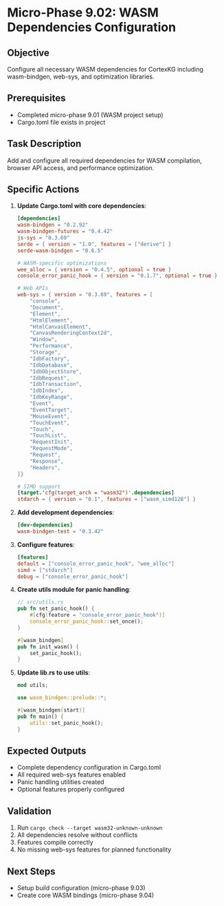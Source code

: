 # Micro-Phase 9.02: WASM Dependencies Configuration

## Objective
Configure all necessary WASM dependencies for CortexKG including wasm-bindgen, web-sys, and optimization libraries.

## Prerequisites
- Completed micro-phase 9.01 (WASM project setup)
- Cargo.toml file exists in project

## Task Description
Add and configure all required dependencies for WASM compilation, browser API access, and performance optimization.

## Specific Actions

1. **Update Cargo.toml with core dependencies**:
   ```toml
   [dependencies]
   wasm-bindgen = "0.2.92"
   wasm-bindgen-futures = "0.4.42"
   js-sys = "0.3.69"
   serde = { version = "1.0", features = ["derive"] }
   serde-wasm-bindgen = "0.6.5"

   # WASM-specific optimizations
   wee_alloc = { version = "0.4.5", optional = true }
   console_error_panic_hook = { version = "0.1.7", optional = true }

   # Web APIs
   web-sys = { version = "0.3.69", features = [
       "console",
       "Document",
       "Element",
       "HtmlElement",
       "HtmlCanvasElement",
       "CanvasRenderingContext2d",
       "Window",
       "Performance",
       "Storage",
       "IdbFactory",
       "IdbDatabase",
       "IdbObjectStore",
       "IdbRequest",
       "IdbTransaction",
       "IdbIndex",
       "IdbKeyRange",
       "Event",
       "EventTarget",
       "MouseEvent",
       "TouchEvent",
       "Touch",
       "TouchList",
       "RequestInit",
       "RequestMode",
       "Request",
       "Response",
       "Headers",
   ]}

   # SIMD support
   [target.'cfg(target_arch = "wasm32")'.dependencies]
   stdarch = { version = "0.1", features = ["wasm_simd128"] }
   ```

2. **Add development dependencies**:
   ```toml
   [dev-dependencies]
   wasm-bindgen-test = "0.3.42"
   ```

3. **Configure features**:
   ```toml
   [features]
   default = ["console_error_panic_hook", "wee_alloc"]
   simd = ["stdarch"]
   debug = ["console_error_panic_hook"]
   ```

4. **Create utils module for panic handling**:
   ```rust
   // src/utils.rs
   pub fn set_panic_hook() {
       #[cfg(feature = "console_error_panic_hook")]
       console_error_panic_hook::set_once();
   }

   #[wasm_bindgen]
   pub fn init_wasm() {
       set_panic_hook();
   }
   ```

5. **Update lib.rs to use utils**:
   ```rust
   mod utils;

   use wasm_bindgen::prelude::*;

   #[wasm_bindgen(start)]
   pub fn main() {
       utils::set_panic_hook();
   }
   ```

## Expected Outputs
- Complete dependency configuration in Cargo.toml
- All required web-sys features enabled
- Panic handling utilities created
- Optional features properly configured

## Validation
1. Run `cargo check --target wasm32-unknown-unknown`
2. All dependencies resolve without conflicts
3. Features compile correctly
4. No missing web-sys features for planned functionality

## Next Steps
- Setup build configuration (micro-phase 9.03)
- Create core WASM bindings (micro-phase 9.04)